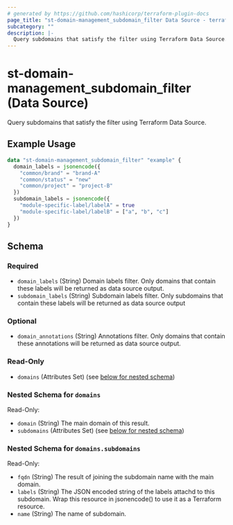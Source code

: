 ```yaml
---
# generated by https://github.com/hashicorp/terraform-plugin-docs
page_title: "st-domain-management_subdomain_filter Data Source - terraform-provider-st-domain-management"
subcategory: ""
description: |-
  Query subdomains that satisfy the filter using Terraform Data Source.
---
```


# st-domain-management_subdomain_filter (Data Source)

Query subdomains that satisfy the filter using Terraform Data Source.

## Example Usage

```terraform
data "st-domain-management_subdomain_filter" "example" {
  domain_labels = jsonencode({
    "common/brand" = "brand-A"
    "common/status" = "new"
    "common/project" = "project-B"
  })
  subdomain_labels = jsonencode({
    "module-specific-label/labelA" = true
    "module-specific-label/labelB" = ["a", "b", "c"]
  })
}
```

<!-- schema generated by tfplugindocs -->
## Schema

### Required

- `domain_labels` (String) Domain labels filter. Only domains that contain these labels will be returned as data source output.
- `subdomain_labels` (String) Subdomain labels filter. Only subdomains that contain these labels will be returned as data source output

### Optional

- `domain_annotations` (String) Annotations filter. Only domains that contain these annotations will be returned as data source output.

### Read-Only

- `domains` (Attributes Set) (see [below for nested schema](#nestedatt--domains))

<a id="nestedatt--domains"></a>
### Nested Schema for `domains`

Read-Only:

- `domain` (String) The main domain of this result.
- `subdomains` (Attributes Set) (see [below for nested schema](#nestedatt--domains--subdomains))

<a id="nestedatt--domains--subdomains"></a>
### Nested Schema for `domains.subdomains`

Read-Only:

- `fqdn` (String) The result of joining the subdomain name with the main domain.
- `labels` (String) The JSON encoded string of the labels attachd to this subdomain. Wrap this resource in jsonencode() to use it as a Terraform resource.
- `name` (String) The name of subdomain.
